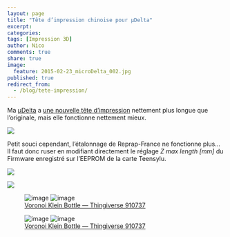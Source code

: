 ```yaml
---
layout: page
title: "Tête d’impression chinoise pour µDelta"
excerpt:
categories:
tags: [Impression 3D]
author: Nico
comments: true
share: true
image:
  feature: 2015-02-23_microDelta_002.jpg
published: true
redirect_from:
  - /blog/tete-impression/
---
```



Ma [µDelta](http://www.reprap-france.com) a [une nouvelle tête d’impression](http://s.click.aliexpress.com/e/J2zVfYFAq) nettement plus longue que l’originale, mais elle fonctionne nettement mieux.


![](../../files/2015-05-24-tete-impression/images/2015-05-24_hotend_6628216843.jpg)


Petit souci cependant, l’étalonnage de Reprap-France ne fonctionne plus... Il faut donc ruser en modifiant directement le réglage *Z max length [mm]* du Firmware enregistré sur l’EEPROM de la carte Teensylu.

![](../../files/2015-05-24-tete-impression/images/FirmwareEEPROMSettings_1.png)

![](../../files/2015-05-24-tete-impression/images/FirmwareEEPROMSettings_2.png)



<figure class="half">
	<img src="../../files/2015-05-24-tete-impression/images/910737-Voronoi_Klein_Bottle_001.jpg" alt="image">
	<img src="../../files/2015-05-24-tete-impression/images/910737-Voronoi_Klein_Bottle_002.jpg" alt="image">
	<figcaption><a href="http://www.thingiverse.com/thing:910737">Voronoi Klein Bottle — Thingiverse 910737</a></figcaption>
</figure>

<figure class="half">
	<img src="../../files/2015-05-24-tete-impression/images/910737-Voronoi_Klein_Bottle_003.jpg" alt="image">
	<img src="../../files/2015-05-24-tete-impression/images/910737-Voronoi_Klein_Bottle_004.jpg" alt="image">
	<figcaption><a href="http://www.thingiverse.com/thing:910737">Voronoi Klein Bottle — Thingiverse 910737</a></figcaption>
</figure>

